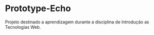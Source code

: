# Prototype-Echo
Projeto destinado a aprendizagem durante a disciplina de Introdução as Tecnologias Web.  
